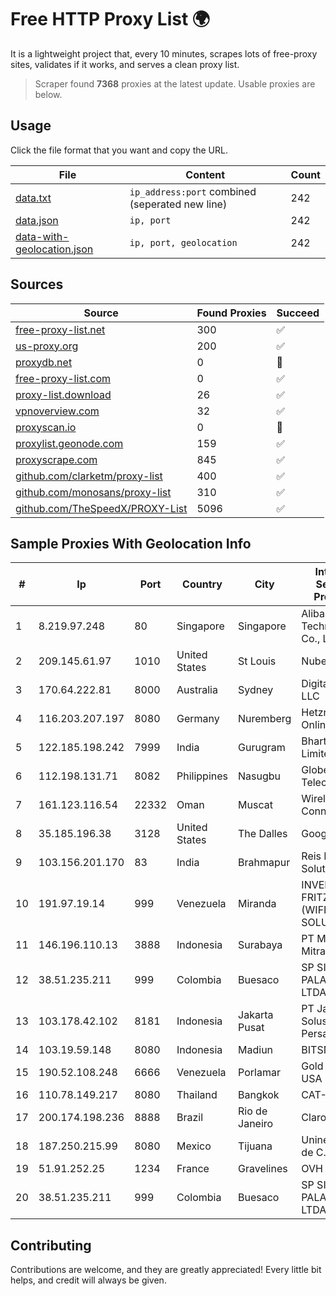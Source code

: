 
# Free HTTP Proxy List 🌍

It is a lightweight project that, every 10 minutes, scrapes lots of free-proxy sites, validates if it works, and serves a clean proxy list.


> Scraper found **7368** proxies at the latest update. Usable proxies are below.

## Usage

Click the file format that you want and copy the URL.


|File|Content|Count|
|----|-------|-----|
|[data.txt](https://raw.githubusercontent.com/themiralay/Proxy-List-World/master/data.txt)|`ip_address:port` combined (seperated new line)|242|
|[data.json](https://raw.githubusercontent.com/themiralay/Proxy-List-World/master/data.json)|`ip, port`|242|
|[data-with-geolocation.json](https://raw.githubusercontent.com/themiralay/Proxy-List-World/master/data-with-geolocation.json)|`ip, port, geolocation`|242|

## Sources

|Source|Found Proxies|Succeed|
|------|-------------|-------|
|[free-proxy-list.net](https://free-proxy-list.net)|300|✅|
|[us-proxy.org](https://www.us-proxy.org)|200|✅|
|[proxydb.net](http://proxydb.net)|0|🚫|
|[free-proxy-list.com](https://free-proxy-list.com/?page=&port=&type%5B%5D=http&type%5B%5D=https&up_time=0&search=Search)|0|✅|
|[proxy-list.download](https://www.proxy-list.download/HTTP)|26|✅|
|[vpnoverview.com](https://vpnoverview.com/privacy/anonymous-browsing/free-proxy-servers)|32|✅|
|[proxyscan.io](https://www.proxyscan.io)|0|🚫|
|[proxylist.geonode.com](https://proxylist.geonode.com/api/proxy-list?limit=300&page=1&sort_by=lastChecked&sort_type=desc&protocols=http,https)|159|✅|
|[proxyscrape.com](https://api.proxyscrape.com/v2/?request=displayproxies&protocol=http&timeout=10000&country=all&ssl=all&anonymity=all)|845|✅|
|[github.com/clarketm/proxy-list](https://raw.githubusercontent.com/clarketm/proxy-list/master/proxy-list-raw.txt)|400|✅|
|[github.com/monosans/proxy-list](https://raw.githubusercontent.com/monosans/proxy-list/main/proxies/http.txt)|310|✅|
|[github.com/TheSpeedX/PROXY-List](https://raw.githubusercontent.com/TheSpeedX/PROXY-List/master/http.txt)|5096|✅|


## Sample Proxies With Geolocation Info

|#|Ip|Port|Country|City|Internet Service Provider|
|-|--|----|-------|----|-------------------------|
|1|8.219.97.248|80|Singapore|Singapore|Alibaba (US) Technology Co., Ltd.|
|2|209.145.61.97|1010|United States|St Louis|Nubes, LLC|
|3|170.64.222.81|8000|Australia|Sydney|DigitalOcean, LLC|
|4|116.203.207.197|8080|Germany|Nuremberg|Hetzner Online GmbH|
|5|122.185.198.242|7999|India|Gurugram|Bharti Airtel Limited|
|6|112.198.131.71|8082|Philippines|Nasugbu|Globe Telecom|
|7|161.123.116.54|22332|Oman|Muscat|Wirels Connect|
|8|35.185.196.38|3128|United States|The Dalles|Google LLC|
|9|103.156.201.170|83|India|Brahmapur|Reis Network Solutions|
|10|191.97.19.14|999|Venezuela|Miranda|INVERSIONES FRITZ 78 C.A.(WIFI SOLUTION)|
|11|146.196.110.13|3888|Indonesia|Surabaya|PT Maxindo Mitra Solusi|
|12|38.51.235.211|999|Colombia|Buesaco|SP SISTEMAS PALACIOS LTDA|
|13|103.178.42.102|8181|Indonesia|Jakarta Pusat|PT Jaring Solusi Persada|
|14|103.19.59.148|8080|Indonesia|Madiun|BITSNET|
|15|190.52.108.248|6666|Venezuela|Porlamar|Gold Data USA Inc|
|16|110.78.149.217|8080|Thailand|Bangkok|CAT-BB|
|17|200.174.198.236|8888|Brazil|Rio de Janeiro|Claro S.A|
|18|187.250.215.99|8080|Mexico|Tijuana|Uninet S.A. de C.V.|
|19|51.91.252.25|1234|France|Gravelines|OVH SAS|
|20|38.51.235.211|999|Colombia|Buesaco|SP SISTEMAS PALACIOS LTDA|



## Contributing

Contributions are welcome, and they are greatly appreciated! Every
little bit helps, and credit will always be given.

